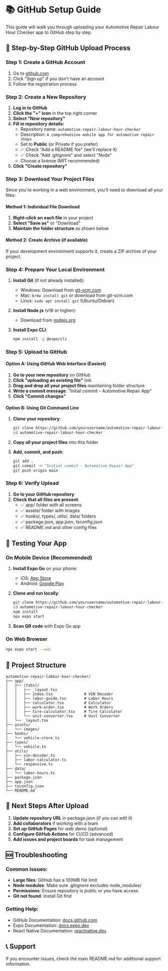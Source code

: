 # 📚 GitHub Setup Guide

This guide will walk you through uploading your Automotive Repair Labour Hour Checker app to GitHub step by step.

## 🚀 Step-by-Step GitHub Upload Process

### Step 1: Create a GitHub Account
1. Go to [github.com](https://github.com)
2. Click "Sign up" if you don't have an account
3. Follow the registration process

### Step 2: Create a New Repository
1. **Log in to GitHub**
2. **Click the "+" icon** in the top right corner
3. **Select "New repository"**
4. **Fill in repository details:**
   - Repository name: `automotive-repair-labour-hour-checker`
   - Description: `A comprehensive mobile app for automotive repair shops`
   - Set to **Public** (or Private if you prefer)
   - ✅ Check "Add a README file" (we'll replace it)
   - ✅ Check "Add .gitignore" and select "Node"
   - Choose a license (MIT recommended)
5. **Click "Create repository"**

### Step 3: Download Your Project Files
Since you're working in a web environment, you'll need to download all your files:

#### Method 1: Individual File Download
1. **Right-click on each file** in your project
2. **Select "Save as"** or "Download"
3. **Maintain the folder structure** as shown below

#### Method 2: Create Archive (if available)
If your development environment supports it, create a ZIP archive of your project.

### Step 4: Prepare Your Local Environment

1. **Install Git** (if not already installed):
   - Windows: Download from [git-scm.com](https://git-scm.com/)
   - Mac: `brew install git` or download from git-scm.com
   - Linux: `sudo apt install git` (Ubuntu/Debian)

2. **Install Node.js** (v18 or higher):
   - Download from [nodejs.org](https://nodejs.org/)

3. **Install Expo CLI**:
   ```bash
   npm install -g @expo/cli
   ```

### Step 5: Upload to GitHub

#### Option A: Using GitHub Web Interface (Easiest)
1. **Go to your new repository** on GitHub
2. **Click "uploading an existing file"** link
3. **Drag and drop all your project files** maintaining folder structure
4. **Write a commit message**: "Initial commit - Automotive Repair App"
5. **Click "Commit changes"**

#### Option B: Using Git Command Line
1. **Clone your repository**:
   ```bash
   git clone https://github.com/yourusername/automotive-repair-labour-hour-checker.git
   cd automotive-repair-labour-hour-checker
   ```

2. **Copy all your project files** into this folder

3. **Add, commit, and push**:
   ```bash
   git add .
   git commit -m "Initial commit - Automotive Repair App"
   git push origin main
   ```

### Step 6: Verify Upload
1. **Go to your GitHub repository**
2. **Check that all files are present**:
   - ✅ app/ folder with all screens
   - ✅ assets/ folder with images
   - ✅ hooks/, types/, utils/, data/ folders
   - ✅ package.json, app.json, tsconfig.json
   - ✅ README.md and other config files

## 📱 Testing Your App

### On Mobile Device (Recommended)
1. **Install Expo Go** on your phone:
   - iOS: [App Store](https://apps.apple.com/app/expo-go/id982107779)
   - Android: [Google Play](https://play.google.com/store/apps/details?id=host.exp.exponent)

2. **Clone and run locally**:
   ```bash
   git clone https://github.com/yourusername/automotive-repair-labour-hour-checker.git
   cd automotive-repair-labour-hour-checker
   npm install
   npx expo start
   ```

3. **Scan QR code** with Expo Go app

### On Web Browser
```bash
npx expo start --web
```

## 🔧 Project Structure
```
automotive-repair-labour-hour-checker/
├── app/
│   ├── (tabs)/
│   │   ├── _layout.tsx
│   │   ├── index.tsx              # VIN Decoder
│   │   ├── labor-guide.tsx        # Labor Hours
│   │   ├── calculator.tsx         # Calculator
│   │   ├── work-order.tsx         # Work Orders
│   │   ├── tire-calculator.tsx    # Tire Calculator
│   │   └── unit-converter.tsx     # Unit Converter
│   └── _layout.tsx
├── assets/
│   └── images/
├── hooks/
│   └── vehicle-store.ts
├── types/
│   └── vehicle.ts
├── utils/
│   ├── vin-decoder.ts
│   ├── labor-calculator.ts
│   └── responsive.ts
├── data/
│   └── labor-hours.ts
├── package.json
├── app.json
├── tsconfig.json
└── README.md
```

## 🎯 Next Steps After Upload

1. **Update repository URL** in package.json (if you can edit it)
2. **Add collaborators** if working with a team
3. **Set up GitHub Pages** for web demo (optional)
4. **Configure GitHub Actions** for CI/CD (advanced)
5. **Add issues and project boards** for task management

## 🆘 Troubleshooting

### Common Issues:
- **Large files**: GitHub has a 100MB file limit
- **Node modules**: Make sure .gitignore excludes node_modules/
- **Permissions**: Ensure repository is public or you have access
- **Git not found**: Install Git first

### Getting Help:
- GitHub Documentation: [docs.github.com](https://docs.github.com)
- Expo Documentation: [docs.expo.dev](https://docs.expo.dev)
- React Native Documentation: [reactnative.dev](https://reactnative.dev)

## 📞 Support
If you encounter issues, check the main README.md for additional support information.
